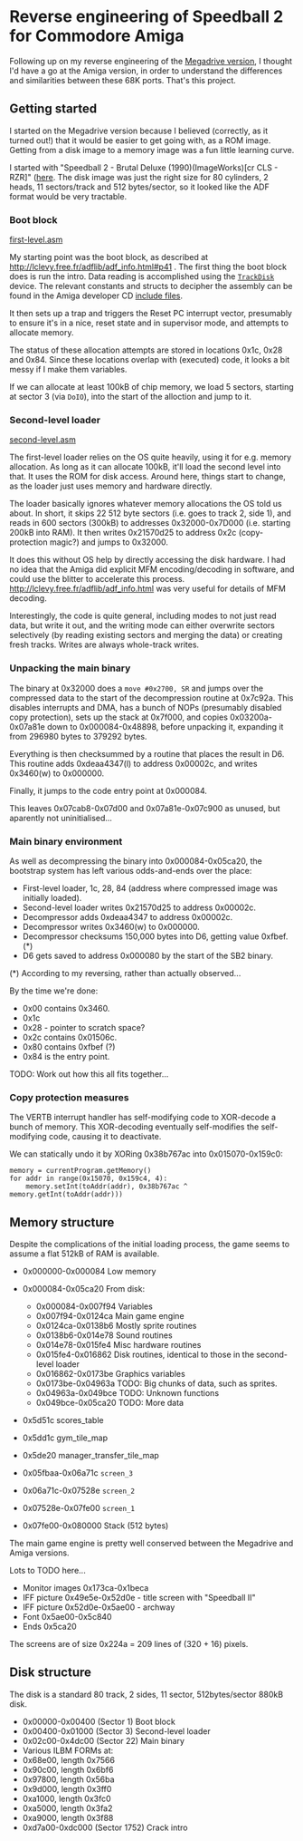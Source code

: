 # Reverse engineering of Speedball 2 for Commodore Amiga

Following up on my reverse engineering of the [Megadrive
version](https://github.com/simon-frankau/speedball2-re.git), I
thought I'd have a go at the Amiga version, in order to understand the
differences and similarities between these 68K ports. That's this
project.

## Getting started

I started on the Megadrive version because I believed (correctly, as
it turned out!) that it would be easier to get going with, as a ROM
image. Getting from a disk image to a memory image was a fun little
learning curve.

I started with "Speedball 2 - Brutal Deluxe (1990)(ImageWorks)[cr
CLS - RZR]"
([here](https://www.planetemu.net/rom/commodore-amiga-games-adf/speedball-2-brutal-deluxe-1990-imageworks-cr-cls-rzr-3). The
disk image was just the right size for 80 cylinders, 2 heads, 11
sectors/track and 512 bytes/sector, so it looked like the ADF format
would be very tractable.

### Boot block

[first-level.asm](boot/first-level.asm)

My starting point was the boot block, as described at
http://lclevy.free.fr/adflib/adf_info.html#p41 . The first thing the
boot block does is run the intro. Data reading is accomplished using
the [`TrackDisk`](https://wiki.amigaos.net/wiki/Trackdisk_Device)
device. The relevant constants and structs to decipher the assembly
can be found in the Amiga developer CD [include
files](http://amigadev.elowar.com/read/ADCD_2.1/Includes_and_Autodocs_2._guide/node0094.html#line19).

It then sets up a trap and triggers the Reset PC interrupt vector,
presumably to ensure it's in a nice, reset state and in supervisor
mode, and attempts to allocate memory.

The status of these allocation attempts are stored in locations 0x1c,
0x28 and 0x84. Since these locations overlap with (executed) code, it
looks a bit messy if I make them variables.

If we can allocate at least 100kB of chip memory, we load 5 sectors,
starting at sector 3 (via `DoIO`), into the start of the alloction and
jump to it.

### Second-level loader

[second-level.asm](boot/second-level.asm)

The first-level loader relies on the OS quite heavily, using it for
e.g. memory allocation. As long as it can allocate 100kB, it'll load
the second level into that. It uses the ROM for disk access. Around
here, things start to change, as the loader just uses memory and
hardware directly.

The loader basically ignores whatever memory allocations the OS told
us about. In short, it skips 22 512 byte sectors (i.e. goes to track
2, side 1), and reads in 600 sectors (300kB) to addresses
0x32000-0x7D000 (i.e. starting 200kB into RAM). It then writes
0x21570d25 to address 0x2c (copy-protection magic?) and jumps to
0x32000.

It does this without OS help by directly accessing the disk
hardware. I had no idea that the Amiga did explicit MFM
encoding/decoding in software, and could use the blitter to accelerate
this process. http://lclevy.free.fr/adflib/adf_info.html was very
useful for details of MFM decoding.

Interestingly, the code is quite general, including modes to not just
read data, but write it out, and the writing mode can either overwrite
sectors selectively (by reading existing sectors and merging the data)
or creating fresh tracks. Writes are always whole-track writes.

### Unpacking the main binary

The binary at 0x32000 does a `move #0x2700, SR` and jumps over the
compressed data to the start of the decompression routine at
0x7c92a. This disables interrupts and DMA, has a bunch of NOPs
(presumably disabled copy protection), sets up the stack at 0x7f000,
and copies 0x03200a-0x07a81e down to 0x000084-0x48898, before
unpacking it, expanding it from 296980 bytes to 379292
bytes.

Everything is then checksummed by a routine that places the result in
D6. This routine adds 0xdeaa4347(l) to address 0x00002c, and writes
0x3460(w) to 0x000000.

Finally, it jumps to the code entry point at 0x000084.

This leaves 0x07cab8-0x07d00 and 0x07a81e-0x07c900 as unused, but
aparently not uninitialised...

### Main binary environment

As well as decompressing the binary into 0x000084-0x05ca20, the
bootstrap system has left various odds-and-ends over the place:

 * First-level loader, 1c, 28, 84 (address where compressed image was initially loaded).
 * Second-level loader writes 0x21570d25 to address 0x00002c.
 * Decompressor adds 0xdeaa4347 to address 0x00002c.
 * Decompressor writes 0x3460(w) to 0x000000.
 * Decompressor checksums 150,000 bytes into D6, getting value 0xfbef. (*)
 * D6 gets saved to address 0x000080 by the start of the SB2 binary.

(*) According to my reversing, rather than actually observed...

By the time we're done:

 * 0x00 contains 0x3460.
 * 0x1c
 * 0x28 - pointer to scratch space?
 * 0x2c contains 0x01506c.
 * 0x80 contains 0xfbef (?)
 * 0x84 is the entry point.
 
 TODO: Work out how this all fits together...

### Copy protection measures

The VERTB interrupt handler has self-modifying code to XOR-decode a
bunch of memory. This XOR-decoding eventually self-modifies the
self-modifying code, causing it to deactivate.

We can statically undo it by XORing 0x38b767ac into 0x015070-0x159c0:

```
memory = currentProgram.getMemory()
for addr in range(0x15070, 0x159c4, 4):
    memory.setInt(toAddr(addr), 0x38b767ac ^ memory.getInt(toAddr(addr)))
```

## Memory structure

Despite the complications of the initial loading process, the game
seems to assume a flat 512kB of RAM is available.

 * 0x000000-0x000084 Low memory
 * 0x000084-0x05ca20 From disk:
   * 0x000084-0x007f94 Variables
   * 0x007f94-0x0124ca Main game engine
   * 0x0124ca-0x0138b6 Mostly sprite routines
   * 0x0138b6-0x014e78 Sound routines
   * 0x014e78-0x015fe4 Misc hardware routines
   * 0x015fe4-0x016862 Disk routines, identical to those in the
     second-level loader
   * 0x016862-0x0173be Graphics variables
   * 0x0173be-0x04963a TODO: Big chunks of data, such as sprites.
   * 0x04963a-0x049bce TODO: Unknown functions
   * 0x049bce-0x05ca20 TODO: More data
 * 0x5d51c scores_table
 * 0x5dd1c gym_tile_map
 * 0x5de20 manager_transfer_tile_map
 
 * 0x05fbaa-0x06a71c `screen_3`
 * 0x06a71c-0x07528e `screen_2`
 * 0x07528e-0x07fe00 `screen_1`
 * 0x07fe00-0x080000 Stack (512 bytes)
   
The main game engine is pretty well conserved between the Megadrive
and Amiga versions.

Lots to TODO here...

 * Monitor images 0x173ca-0x1beca
 * IFF picture 0x49e5e-0x52d0e - title screen with "Speedball II"
 * IFF picture 0x52d0e-0x5ae00 - archway
 * Font 0x5ae00-0x5c840
 * Ends 0x5ca20

The screens are of size 0x224a = 209 lines of (320 + 16) pixels.

## Disk structure

The disk is a standard 80 track, 2 sides, 11 sector, 512bytes/sector
880kB disk.

 * 0x00000-0x00400 (Sector 1) Boot block
 * 0x00400-0x01000 (Sector 3) Second-level loader
 * 0x02c00-0x4dc00 (Sector 22) Main binary
 * Various ILBM FORMs at:
  * 0x68e00, length 0x7566
  * 0x90c00, length 0x6bf6
  * 0x97800, length 0x56ba
  * 0x9d000, length 0x3ff0
  * 0xa1000, length 0x3fc0
  * 0xa5000, length 0x3fa2
  * 0xa9000, length 0x3f88
 * 0xd7a00-0xdc000 (Sector 1752) Crack intro
